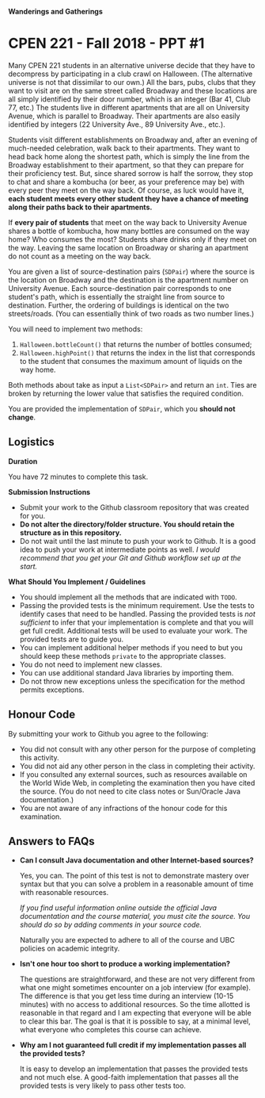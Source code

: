 **Wanderings and Gatherings**
# CPEN 221 - Fall 2018 - PPT #1

Many CPEN 221 students in an alternative universe decide that they have to decompress by participating in a club crawl on Halloween. (The alternative universe is not that dissimilar to our own.) All the bars, pubs, clubs that they want to visit are on the same street called Broadway and these locations are all simply identified by their door number, which is an integer (Bar 41, Club 77, etc.) The students live in different apartments that are all on University Avenue, which is parallel to Broadway. Their apartments are also easily identified by integers (22 University Ave., 89 University Ave., etc.).

Students visit different establishments on Broadway and, after an evening of much-needed celebration, walk back to their apartments. They want to head back home along the shortest path, which is simply the line from the Broadway establishment to their apartment, so that they can prepare for their proficiency test. But, since shared sorrow is half the sorrow, they stop to chat and share a kombucha (or beer, as your preference may be) with every peer they meet on the way back. Of course, as luck would have it, **each student meets every other student they have a chance of meeting along their paths back to their apartments.**

If **every pair of students** that meet on the way back to University Avenue shares a bottle of kombucha, how many bottles are consumed on the way home? Who consumes the most? Students share drinks only if they meet on the way. Leaving the same location on Broadway or sharing an apartment do not count as a meeting on the way back.

You are given a list of source-destination pairs (`SDPair`) where the source is the location on Broadway and the destination is the apartment number on University Avenue. Each source-destination pair corresponds to one student's path, which is essentially the straight line from source to destination. Further, the ordering of buildings is identical on the two streets/roads. (You can essentially think of two roads as two number lines.)

You will need to implement two methods: 
1. `Halloween.bottleCount()` that returns the number of bottles consumed;
2. `Halloween.highPoint()` that returns the index in the list that corresponds to the student that consumes the maximum amount of liquids on the way home.

Both methods about take as input a `List<SDPair>` and return an `int`. Ties are broken by returning the lower value that satisfies the required condition.

You are provided the implementation of `SDPair`, which you **should not change**.

## Logistics

**Duration**

You have 72 minutes to complete this task.

**Submission Instructions**

+ Submit your work to the Github classroom repository that was created for you.
+ **Do not alter the directory/folder structure. You should retain the structure as in this repository.**
+ Do not wait until the last minute to push your work to Github. It is a good idea to push your work at intermediate points as well. _I would recommend that you get your Git and Github workflow set up at the start._

**What Should You Implement / Guidelines**

+ You should implement all the methods that are indicated with `TODO`.
+ Passing the provided tests is the minimum requirement. Use the tests to identify cases that need to be handled. Passing the provided tests is *not sufficient* to infer that your implementation is complete and that you will get full credit. Additional tests will be used to evaluate your work. The provided tests are to guide you.
+ You can implement additional helper methods if you need to but you should keep these methods `private` to the appropriate classes.
+ You do not need to implement new classes.
+ You can use additional standard Java libraries by importing them.
+ Do not throw new exceptions unless the specification for the method permits exceptions.


## Honour Code

By submitting your work to Github you agree to the following:

+ You did not consult with any other person for the purpose of completing this activity.
+ You did not aid any other person in the class in completing their activity.
+ If you consulted any external sources, such as resources available on the World Wide Web, in completing the examination then you have cited the source. (You do not need to cite class notes or Sun/Oracle Java documentation.)
+ You are not aware of any infractions of the honour code for this examination.

## Answers to FAQs

* **Can I consult Java documentation and other Internet-based sources?**

    Yes, you can. The point of this test is not to demonstrate mastery over syntax but that you can solve a problem in a    reasonable amount of time with reasonable resources.

    *If you find useful information online outside the official Java documentation and the course material, you must cite the source. You should do so by adding comments in your source code.*

    Naturally you are expected to adhere to all of the course and UBC policies on academic integrity.

* **Isn't one hour too short to produce a working implementation?**

    The questions are straightforward, and these are not very different from what one might sometimes encounter on a job interview (for example). The difference is that you get less time during an interview (10-15 minutes) with no access to additional resources. So the time allotted is reasonable in that regard and I am expecting that everyone will be able to clear this bar. The goal is that it is possible to say, at a minimal level, what everyone who completes this course can achieve.

* **Why am I not guaranteed full credit if my implementation passes all the provided tests?**

    It is easy to develop an implementation that passes the provided tests and not much else. A good-faith implementation that passes all the provided tests is very likely to pass other tests too.
